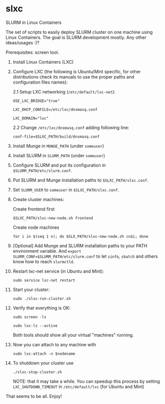 slxc
====

SLURM in Linux Containers

The set of scripts to easily deploy SLURM cluster on one machine using Linux Containers.
The goal is SLURM development mostly. Any other ideas/usages :)?

Prerequisites: screen tool.

1. Install Linux Containers (LXC)

2. Configure LXC (the following is Ubuntu/Mint specific, for other distributions check its manuals to use the proper paths and configuration files names):

    2.1 Setup LXC networking (`/etc/default/lxc-net`): 

    `USE_LXC_BRIDGE="true"`

    `LXC_DHCP_CONFILE=/etc/lxc/dnsmasq.conf`

    `LXC_DOMAIN="lxc"`

    2.2 Change `/etc/lxc/dnsmasq.conf` adding following line:

    `conf-file=$SLXC_PATH/build/dnsmasq.conf`

3. Install Munge in `MUNGE_PATH` (under `someuser`)

4. Install SLURM in `SLURM_PATH` (under `someuser`)

5. Configure SLURM and put its configuration in `$SLURM_PATH/etc/slurm.conf`.

6. Put SLURM and Munge installation paths to `$SLXC_PATH/slxc.conf`.

7. Set `SLURM_USER` to `someuser` in `$SLXC_PATH/slxc.conf`.

8. Create cluster machines:
    
    Create frontend first
    
    `$SLXC_PATH/slxc-new-node.sh frontend`
    
    Create node machines
    
    `for i in $(seq 1 n); do $SLX_PATH/slxc-new-node.sh cn$i; done`

9. [Optional] Add Munge and SLURM installation paths to your PATH environment variable.
    And `export SLURM_CONF=$SLURM_PATH/etc/slurm.conf` to let `sinfo`, `sbatch`
    and others know how to reach `slurmctld`.

10. Restart lxc-net service (in Ubuntu and Mint):

    `sudo service lxc-net restart`

11. Start your cluster:
    
    `sudo ./slxc-run-cluster.sh`

12. Verify that everything is OK:
    
    `sudo screen -ls`
    
    `sudo lxc-ls --active`
    
    Both tools should show all your virtual "machines" running.

13. Now you can attach to any machine with
    
    `sudo lxc-attach -n $nodename`

14. To shutdown your cluster use

    `./slxc-stop-cluster.sh`
    
    NOTE: that it may take a while. You can speedup this process by setting
`LXC_SHUTDOWN_TIMEOUT` in `/etc/default/lxc` (for Ubuntu and Mint)

That seems to be all. Enjoy!

